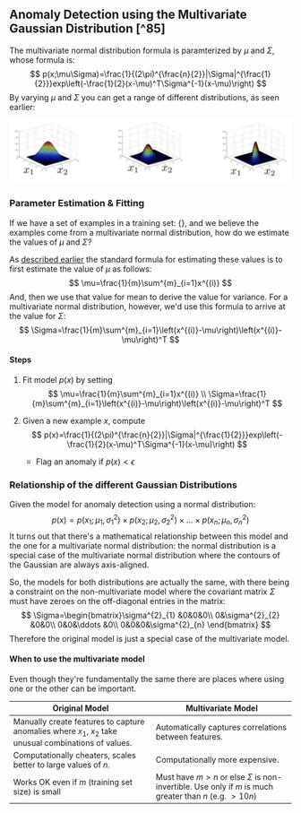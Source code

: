 ## Anomaly Detection using the Multivariate Gaussian Distribution [^85]

The multivariate normal distribution formula is paramterized by $\mu$ and $\Sigma$, whose formula is:
$$
p(x;\mu\Sigma)=\frac{1}{(2\pi)^{\frac{n}{2}}|\Sigma|^{\frac{1}{2}}}exp\left(-\frac{1}{2}(x-\mu)^T\Sigma^{-1}(x-\mu)\right)
$$
By varying $\mu$ and $\Sigma$ you can get a range of different distributions, as seen earlier:

![](08-anomaly-detection-using-multivariate-gaussian-distribution.assets/image-20210606182945164.png)

### Parameter Estimation & Fitting

If we have a set of examples in a training set: \{\}, and we believe the examples come from a multivariate normal distribution, how do we estimate the values of $\mu$  and $\Sigma$?

As [described earlier](02-gaussian-distribution.md) the standard formula for estimating these values is to first estimate the value of $\mu$ as follows:
$$
\mu=\frac{1}{m}\sum^{m}_{i=1}x^{(i)}
$$
And, then we use that value for mean to derive the value for variance.  For a multivariate normal distribution, however, we'd use this formula to arrive at the value for $\Sigma$:
$$
\Sigma=\frac{1}{m}\sum^{m}_{i=1}\left(x^{(i)}-\mu\right)\left(x^{(i)}-\mu\right)^T
$$

#### Steps

1. Fit model $p(x)$ by setting
   $$
   \mu=\frac{1}{m}\sum^{m}_{i=1}x^{(i)} \\
   \Sigma=\frac{1}{m}\sum^{m}_{i=1}\left(x^{(i)}-\mu\right)\left(x^{(i)}-\mu\right)^T
   $$
   

2. Given a new example $x$, compute
   $$
   p(x)=\frac{1}{(2\pi)^{\frac{n}{2}}|\Sigma|^{\frac{1}{2}}}exp\left(-\frac{1}{2}(x-\mu)^T\Sigma^{-1}(x-\mu)\right)
   $$
   

   * Flag an anomaly if $p(x)\lt\epsilon$

### Relationship of the different Gaussian Distributions

Given the model for anomaly detection using a normal distribution:
$$
p(x) 
= p(x_1; \mu_1, \sigma^2_1) \times
p(x_2; \mu_2, \sigma^2_2) \times ... \times p(x_n; \mu_n, \sigma^2_n)
$$
It turns out that there's a mathematical relationship between this model and the one for a multivariate normal distribution: the normal distribution is a special case of the multivariate normal distribution where the contours of the Gaussian are always axis-aligned.

So, the models for both distributions are actually the same, with there being a constraint on the non-multivariate model where the covariant matrix $\Sigma$ must have zeroes on the off-diagonal entries in the matrix:
$$
\Sigma=\begin{bmatrix}\sigma^{2}_{1} &0&0&0\\ 0&\sigma^{2}_{2} &0&0\\ 0&0&\ddots &0\\ 0&0&0&\sigma^{2}_{n} \end{bmatrix}
$$
Therefore the original model is just a special case of the multivariate model.

#### When to use the multivariate model

Even though they're fundamentally the same there are places where using one or the other can be important.

| Original Model                                               | Multivariate Model                                           |
| ------------------------------------------------------------ | ------------------------------------------------------------ |
| Manually create features to capture anomalies where $x_1$, $x_2$ take unusual combinations of values. | Automatically captures correlations between features.        |
| Computationally cheaters, scales better to large values of $n$. | Computationally more expensive.                              |
| Works OK even if $m$ (training set size) is small            | Must have $m\gt n$ or else $\Sigma$ is non-invertible. Use only if $m$ is much greater than $n$ (e.g. $\gt 10n$) |
